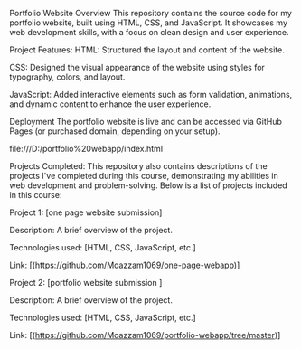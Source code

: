 Portfolio Website
Overview
This repository contains the source code for my portfolio website, built using HTML, CSS, and JavaScript. It showcases my web development skills, with a focus on clean design and user experience.

Project Features:
HTML: Structured the layout and content of the website.

CSS: Designed the visual appearance of the website using styles for typography, colors, and layout.

JavaScript: Added interactive elements such as form validation, animations, and dynamic content to enhance the user experience.

Deployment
The portfolio website is live and can be accessed via GitHub Pages (or purchased domain, depending on your setup).

file:///D:/portfolio%20webapp/index.html

Projects Completed:
This repository also contains descriptions of the projects I've completed during this course, demonstrating my abilities in web development and problem-solving. Below is a list of projects included in this course:

Project 1: [one page website submission]

Description: A brief overview of the project.

Technologies used: [HTML, CSS, JavaScript, etc.]

Link: [(https://github.com/Moazzam1069/one-page-webapp)]

Project 2: [portfolio website submission  ]

Description: A brief overview of the project.

Technologies used: [HTML, CSS, JavaScript, etc.]

Link: [(https://github.com/Moazzam1069/portfolio-webapp/tree/master)]
